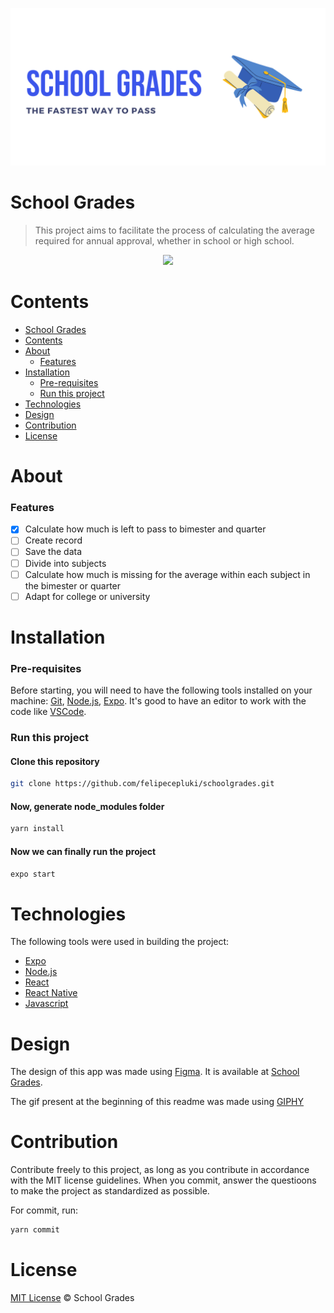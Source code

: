 ![Banner](src/assets/banner.png)

# School Grades
> This project aims to facilitate the process of calculating the average required for annual approval, whether in school or high school.
&nbsp;

<p align="center">
  <img src="https://media.giphy.com/media/o33OFvMOQi9ATfe6ft/giphy.gif" />
</p>

# Contents
<!--ts-->
- [School Grades](#school-grades)
- [Contents](#contents)
- [About](#about)
    - [Features](#features)
- [Installation](#installation)
    - [Pre-requisites](#pre-requisites)
    - [Run this project](#run-this-project)
- [Technologies](#technologies)
- [Design](#design)
- [Contribution](#contribution)
- [License](#license)
  <!--te-->

# About
### Features
- [x] Calculate how much is left to pass to bimester and quarter
- [ ] Create record 
- [ ] Save the data
- [ ] Divide into subjects
- [ ] Calculate how much is missing for the average within each subject in the bimester or quarter
- [ ] Adapt for college or university

# Installation
### Pre-requisites

Before starting, you will need to have the following tools installed on your machine: [Git](https://git-scm.com), [Node.js](https://nodejs.org/en/), [Expo](https://docs.expo.dev/). It's good to have an editor to work with the code like [VSCode](https://code.visualstudio.com/).

### Run this project 
#### Clone this repository
```bash
git clone https://github.com/felipecepluki/schoolgrades.git
```
#### Now, generate node_modules folder

```bash
yarn install
```

#### Now we can finally run the project
```bash
expo start
```

# Technologies
The following tools were used in building the project:
- [Expo](https://docs.expo.dev/)
- [Node.js](https://nodejs.org/en/)
- [React](https://pt-br.reactjs.org/)
- [React Native](https://reactnative.dev/)
- [Javascript](https://developer.mozilla.org/pt-BR/docs/Web/JavaScript)

# Design
The design of this app was made using [Figma](https://www.figma.com/). It is available at [School Grades](https://www.figma.com/file/8nADgFXJaOXiPB14g1Eug9/schoolgrades?node-id=0%3A1).

The gif present at the beginning of this readme was made using [GIPHY](https://giphy.com/)

# Contribution
Contribute freely to this project, as long as you contribute in accordance with the MIT license guidelines. When you commit, answer the questioons to make the project as standardized as possible.

For commit, run:
```bash
yarn commit
```

# License
[MIT License](./LICENSE) © School Grades



